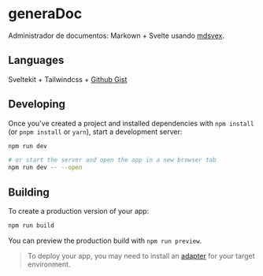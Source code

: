 # generaDoc

Administrador de documentos: Markown + Svelte usando [mdsvex](https://mdsvex.com/).

## Languages

Sveltekit + Tailwindcss + [Github Gist](https://gist.github.com/)

## Developing

Once you've created a project and installed dependencies with `npm install` (or `pnpm install` or `yarn`), start a development server:

```bash
npm run dev

# or start the server and open the app in a new browser tab
npm run dev -- --open
```

## Building

To create a production version of your app:

```bash
npm run build
```

You can preview the production build with `npm run preview`.

> To deploy your app, you may need to install an [adapter](https://kit.svelte.dev/docs/adapters) for your target environment.
